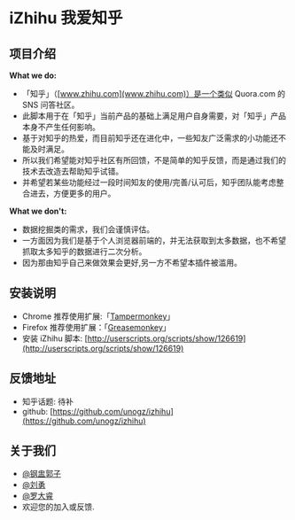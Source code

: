# iZhihu 我爱知乎

## 项目介绍

**What we do:**

- 「知乎」（[www.zhihu.com](www.zhihu.com)）是一个类似 Quora.com 的 SNS 问答社区。
- 此脚本用于在「知乎」当前产品的基础上满足用户自身需要，对「知乎」产品本身不产生任何影响。
- 基于对知乎的热爱，而目前知乎还在进化中，一些知友广泛需求的小功能还不能及时满足。
- 所以我们希望能对知乎社区有所回馈，不是简单的知乎反馈，而是通过我们的技术去改造去帮助知乎试错。
- 并希望若某些功能经过一段时间知友的使用/完善/认可后，知乎团队能考虑整合进去，方便更多的用户。

**What we don't:**

- 数据挖掘类的需求，我们会谨慎评估。
- 一方面因为我们是基于个人浏览器前端的，并无法获取到太多数据，也不希望抓取太多知乎的数据进行二次分析。
- 因为那由知乎自己来做效果会更好,另一方不希望本插件被滥用。


## 安装说明

- Chrome 推荐使用扩展:「[Tampermonkey](https://chrome.google.com/webstore/detail/dhdgffkkebhmkfjojejmpbldmpobfkfo)」
- Firefox 推荐使用扩展：「[Greasemonkey](https://addons.mozilla.org/en-US/firefox/addon/greasemonkey/)」
- 安装 iZhihu 脚本: [http://userscripts.org/scripts/show/126619](http://userscripts.org/scripts/show/126619)

## 反馈地址

- 知乎话题: 待补
- github: [https://github.com/unogz/izhihu](https://github.com/unogz/izhihu)

## 关于我们

- [@钢盅郭子](http://www.zhihu.com/people/unogzx)
- [@刘勇](http://www.zhihu.com/people/liuyong25)
- [@罗大睿](http://www.zhihu.com/people/yukirock)
- 欢迎您的加入或反馈.
